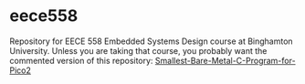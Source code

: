 # eece558
 Repository for EECE 558 Embedded Systems Design course at Binghamton University.  Unless you are taking that course, you probably want the commented version of this repository: [Smallest-Bare-Metal-C-Program-for-Pico2](https://github.com/dougsummerville/Smallest-Bare-Metal-C-Program-for-Pico2)
